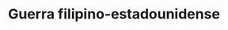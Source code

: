 ﻿---
title: "Guerra filipino-estadounidense"
permalink: periodes_324.html
layout: periode
dataInici: 1899-02-04
dataFi: 1902-04-16
sidebar: periodes
pares:
  - 471:
    title: "Época Victoriana"
    dataInici: "(1837)"
    dataFi: "(1901)"

fills:
jocsPrincipals:
  - title: "Amigos and Insurrectos"
    bggId: 115128

  - title: "Bolos and Krags: The Philippine American War 1899-1902"
    bggId: 31768
    dataInici: 
    dataFi: 

jocsEscenaris:
jocsEpoca:
jocsEpocaEscenaris:
---
